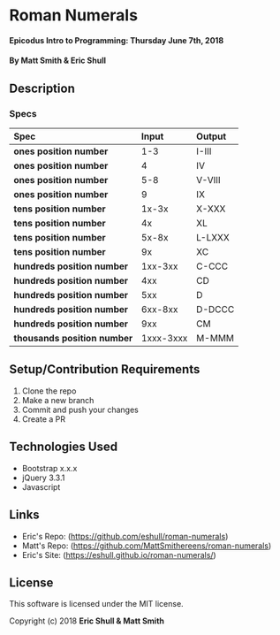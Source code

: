 # Roman Numerals

#### Epicodus Intro to Programming: Thursday June 7th, 2018

#### By Matt Smith & Eric Shull

## Description

### Specs
| Spec | Input | Output |
| :-------------     | :------------- | :------------- |
| **ones position number** | 1-3 | I-III |
| **ones position number** | 4 |  IV |
| **ones position number**| 5-8 |  V-VIII |
| **ones position number**| 9 | IX |
| **tens position number** | 1x-3x | X-XXX |
| **tens position number** | 4x | XL |
| **tens position number** | 5x-8x | L-LXXX |
| **tens position number** | 9x | XC |
| **hundreds position number** | 1xx-3xx | C-CCC |
| **hundreds position number** | 4xx | CD |
| **hundreds position number** | 5xx | D |
| **hundreds position number** | 6xx-8xx | D-DCCC |
| **hundreds position number** | 9xx | CM |
| **thousands position number** | 1xxx-3xxx | M-MMM |

## Setup/Contribution Requirements

1. Clone the repo
1. Make a new branch
1. Commit and push your changes
1. Create a PR

## Technologies Used

* Bootstrap x.x.x
* jQuery 3.3.1
* Javascript

## Links

* Eric's Repo: (https://github.com/eshull/roman-numerals)
* Matt's Repo: (https://github.com/MattSmithereens/roman-numerals)
* Eric's Site: (https://eshull.github.io/roman-numerals/)

## License

This software is licensed under the MIT license.

Copyright (c) 2018 **Eric Shull & Matt Smith**
